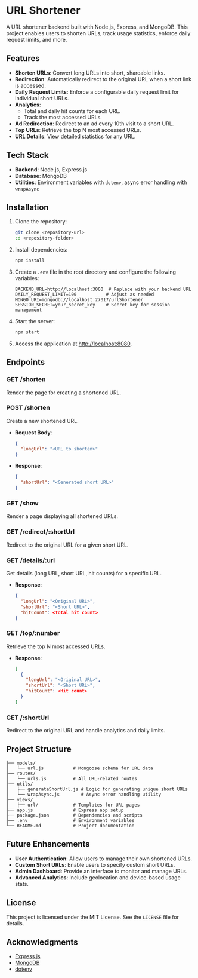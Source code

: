 # URL Shortener 

A URL shortener backend built with Node.js, Express, and MongoDB. This project enables users to shorten URLs, track usage statistics, enforce daily request limits, and more.

## Features

- **Shorten URLs**: Convert long URLs into short, shareable links.
- **Redirection**: Automatically redirect to the original URL when a short link is accessed.
- **Daily Request Limits**: Enforce a configurable daily request limit for individual short URLs.
- **Analytics**:
  - Total and daily hit counts for each URL.
  - Track the most accessed URLs.
- **Ad Redirection**: Redirect to an ad every 10th visit to a short URL.
- **Top URLs**: Retrieve the top N most accessed URLs.
- **URL Details**: View detailed statistics for any URL.

## Tech Stack

- **Backend**: Node.js, Express.js
- **Database**: MongoDB
- **Utilities**: Environment variables with `dotenv`, async error handling with `wrapAsync`

## Installation

1. Clone the repository:

   ```bash
   git clone <repository-url>
   cd <repository-folder>
   ```

2. Install dependencies:

   ```bash
   npm install
   ```

3. Create a `.env` file in the root directory and configure the following variables:

   ```env
   BACKEND_URL=http://localhost:3000  # Replace with your backend URL
   DAILY_REQUEST_LIMIT=100           # Adjust as needed
   MONGO_URI=mongodb://localhost:27017/urlShortener
   SESSION_SECRET=your_secret_key    # Secret key for session management
   ```

4. Start the server:

   ```bash
   npm start
   ```

5. Access the application at [http://localhost:8080](http://localhost:8080).

## Endpoints

### **GET /shorten**
Render the page for creating a shortened URL.

### **POST /shorten**
Create a new shortened URL.

- **Request Body**:
  ```json
  {
    "longUrl": "<URL to shorten>"
  }
  ```

- **Response**:
  ```json
  {
    "shortUrl": "<Generated short URL>"
  }
  ```

### **GET /show**
Render a page displaying all shortened URLs.

### **GET /redirect/:shortUrl**
Redirect to the original URL for a given short URL.

### **GET /details/:url**
Get details (long URL, short URL, hit counts) for a specific URL.

- **Response**:
  ```json
  {
    "longUrl": "<Original URL>",
    "shortUrl": "<Short URL>",
    "hitCount": <Total hit count>
  }
  ```

### **GET /top/:number**
Retrieve the top N most accessed URLs.

- **Response**:
  ```json
  [
    {
      "longUrl": "<Original URL>",
      "shortUrl": "<Short URL>",
      "hitCount": <Hit count>
    }
  ]
  ```

### **GET /:shortUrl**
Redirect to the original URL and handle analytics and daily limits.

## Project Structure

```
├── models/
│   └── url.js           # Mongoose schema for URL data
├── routes/
│   └── urls.js          # All URL-related routes
├── utils/
│   ├── generateShortUrl.js # Logic for generating unique short URLs
│   └── wrapAsync.js        # Async error handling utility
├── views/
│   ├── url/             # Templates for URL pages
├── app.js               # Express app setup
├── package.json         # Dependencies and scripts
├── .env                 # Environment variables
└── README.md            # Project documentation
```

## Future Enhancements

- **User Authentication**: Allow users to manage their own shortened URLs.
- **Custom Short URLs**: Enable users to specify custom short URLs.
- **Admin Dashboard**: Provide an interface to monitor and manage URLs.
- **Advanced Analytics**: Include geolocation and device-based usage stats.

## License

This project is licensed under the MIT License. See the `LICENSE` file for details.

## Acknowledgments

- [Express.js](https://expressjs.com/)
- [MongoDB](https://www.mongodb.com/)
- [dotenv](https://github.com/motdotla/dotenv)
